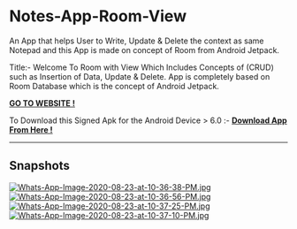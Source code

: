 # Notes-App-Room-View
An App that helps User to Write, Update &amp; Delete the context as same Notepad and this App is made on concept of Room from Android Jetpack.

Title:- Welcome To Room with View Which Includes Concepts of (CRUD) such as Insertion of Data, Update &amp; Delete. App is completely based on Room Database which is the concept of Android Jetpack.

[**GO TO WEBSITE !**](https://thesmartyking.github.io/Notes-App-Room-View)

To Download this Signed Apk for the Android Device > 6.0 :- [**Download App From Here !**](https://github.com/thesmartyking/Notes-App-Room-View/raw/master/Notes-App-Room-Database.apk)

---

## Snapshots 

[![Whats-App-Image-2020-08-23-at-10-36-38-PM.jpg](https://i.postimg.cc/2yKDnD5f/Whats-App-Image-2020-08-23-at-10-36-38-PM.jpg)](https://postimg.cc/Zvp2hX3f)  [![Whats-App-Image-2020-08-23-at-10-36-56-PM.jpg](https://i.postimg.cc/kg8mRL3k/Whats-App-Image-2020-08-23-at-10-36-56-PM.jpg)](https://postimg.cc/CRFtWPKN)  [![Whats-App-Image-2020-08-23-at-10-37-25-PM.jpg](https://i.postimg.cc/TP9Br6kH/Whats-App-Image-2020-08-23-at-10-37-25-PM.jpg)](https://postimg.cc/cKvDSVGQ)  [![Whats-App-Image-2020-08-23-at-10-37-10-PM.jpg](https://i.postimg.cc/GtH0L5xg/Whats-App-Image-2020-08-23-at-10-37-10-PM.jpg)](https://postimg.cc/QKGYSSPc)  
